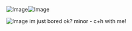 ![Image](https://github.com/user-attachments/assets/d9fdba54-b74b-4abc-a181-5203abd418d5)![Image](https://github.com/user-attachments/assets/b9d67790-453b-4d14-8a83-0561101d6563)

![Image](https://github.com/user-attachments/assets/4ef94e6c-21ce-4301-8952-c2396eff8728)
im just bored ok?
minor - c+h with me!

